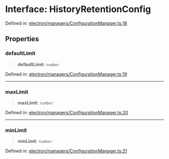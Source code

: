 # Interface: HistoryRetentionConfig

Defined in: [electron/managers/ConfigurationManager.ts:18](https://github.com/Nick2bad4u/Uptime-Watcher/blob/dca5483e793478722cd3e6e125cafcec5fc771f0/electron/managers/ConfigurationManager.ts#L18)

## Properties

### defaultLimit

> **defaultLimit**: `number`

Defined in: [electron/managers/ConfigurationManager.ts:19](https://github.com/Nick2bad4u/Uptime-Watcher/blob/dca5483e793478722cd3e6e125cafcec5fc771f0/electron/managers/ConfigurationManager.ts#L19)

***

### maxLimit

> **maxLimit**: `number`

Defined in: [electron/managers/ConfigurationManager.ts:20](https://github.com/Nick2bad4u/Uptime-Watcher/blob/dca5483e793478722cd3e6e125cafcec5fc771f0/electron/managers/ConfigurationManager.ts#L20)

***

### minLimit

> **minLimit**: `number`

Defined in: [electron/managers/ConfigurationManager.ts:21](https://github.com/Nick2bad4u/Uptime-Watcher/blob/dca5483e793478722cd3e6e125cafcec5fc771f0/electron/managers/ConfigurationManager.ts#L21)
